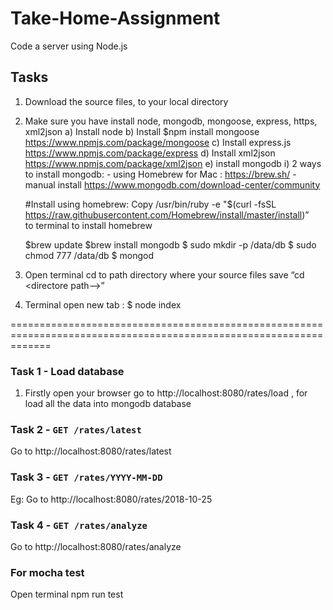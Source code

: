 # Take-Home-Assignment
Code a server using Node.js

## Tasks 
1. Download the source files, to your local directory
2. Make sure you have install node, mongodb, mongoose, express, https, xml2json
   a) Install node
   b) Install  $npm install mongoose https://www.npmjs.com/package/mongoose
   c) Install express.js https://www.npmjs.com/package/express
   d) Install xml2json https://www.npmjs.com/package/xml2json
   e) install mongodb
      i) 2 ways to install mongodb:
         - using Homebrew for Mac : https://brew.sh/
         - manual install https://www.mongodb.com/download-center/community
         
      #Install using homebrew:
      Copy /usr/bin/ruby -e "$(curl -fsSL https://raw.githubusercontent.com/Homebrew/install/master/install)”   
      to terminal to  install homebrew
      
      $brew update
      $brew install mongodb
      $ sudo mkdir -p /data/db
      $ sudo chmod 777 /data/db
      $ mongod
      
3. Open terminal cd to path directory where your source files save “cd <directore path—>”
4. Terminal open new tab : $ node index

===================================================================================================================

### Task 1 - Load database
1. Firstly open your browser go to http://localhost:8080/rates/load , for load all the data into mongodb database
  
### Task 2 - `GET /rates/latest`
Go to http://localhost:8080/rates/latest

### Task 3 - `GET /rates/YYYY-MM-DD`
Eg: Go to http://localhost:8080/rates/2018-10-25

### Task 4 - `GET /rates/analyze`
Go to http://localhost:8080/rates/analyze

### For mocha test
Open terminal npm run test

